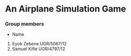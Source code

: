 # An Airplane Simulation Game
### Group members
- Name                                            
1. Eyob Zebene                                  UGR/5067/12
2. Samuel Kifle                                 UGR/4797/12